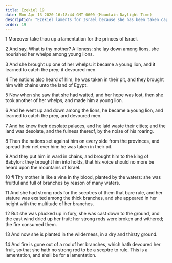 ```yaml
---
title: Ezekiel 19
date: Mon Apr 13 2020 16:18:44 GMT-0600 (Mountain Daylight Time)
description: "Ezekiel laments for Israel because she has been taken captive by other nations and has become like a vine planted in dry and thirsty ground."
order: 19
---
```


1 Moreover take thou up a lamentation for the princes of Israel.

2 And say, What is thy mother? A lioness: she lay down among lions, she nourished her whelps among young lions.

3 And she brought up one of her whelps: it became a young lion, and it learned to catch the prey; it devoured men.

4 The nations also heard of him; he was taken in their pit, and they brought him with chains unto the land of Egypt.

5 Now when she saw that she had waited, and her hope was lost, then she took another of her whelps, and made him a young lion.

6 And he went up and down among the lions, he became a young lion, and learned to catch the prey, and devoured men.

7 And he knew their desolate palaces, and he laid waste their cities; and the land was desolate, and the fulness thereof, by the noise of his roaring.

8 Then the nations set against him on every side from the provinces, and spread their net over him: he was taken in their pit.

9 And they put him in ward in chains, and brought him to the king of Babylon: they brought him into holds, that his voice should no more be heard upon the mountains of Israel.

10 ¶ Thy mother is like a vine in thy blood, planted by the waters: she was fruitful and full of branches by reason of many waters.

11 And she had strong rods for the sceptres of them that bare rule, and her stature was exalted among the thick branches, and she appeared in her height with the multitude of her branches.

12 But she was plucked up in fury, she was cast down to the ground, and the east wind dried up her fruit: her strong rods were broken and withered; the fire consumed them.

13 And now she is planted in the wilderness, in a dry and thirsty ground.

14 And fire is gone out of a rod of her branches, which hath devoured her fruit, so that she hath no strong rod to be a sceptre to rule. This is a lamentation, and shall be for a lamentation.
